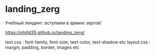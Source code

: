 # landing_zerg
Учебный лендинг: вступаем в армию зергов!

https://philld35.github.io/landing_zerg/


text.css : font-family, font-size, text-color, text-shadow etc
layout.css : margin, padding, border, images etc
